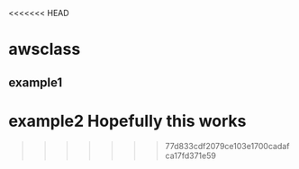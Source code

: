 <<<<<<< HEAD
# awsclass
## example1
example2
Hopefully this works
=======

>>>>>>> 77d833cdf2079ce103e1700cadafca17fd371e59
